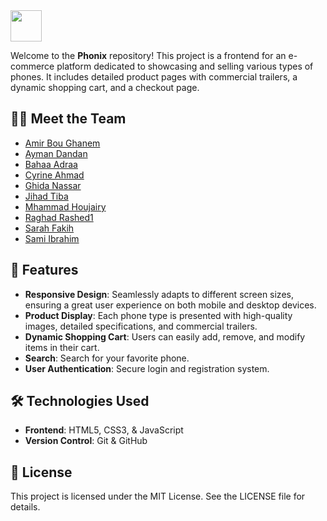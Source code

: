 <img src="https://github.com/amirbg2004/phonix/raw/main/favicon.ico" width="50" height="50"> 

Welcome to the **Phonix** repository! This project is a frontend for an e-commerce platform dedicated to showcasing and selling various types of phones. It includes detailed product pages with commercial trailers, a dynamic shopping cart, and a checkout page.

## 🤝🏻 Meet the Team

- [Amir Bou Ghanem](https://github.com/amirbg2004)
- [Ayman Dandan](https://github.com/aymandandan)
- [Bahaa Adraa](https://github.com/bahaa-adraa)
- [Cyrine Ahmad](https://github.com/cyrineAhmad)
- [Ghida Nassar](https://github.com/ghida-nassar)
- [Jihad Tiba](https://github.com/jihadtiba5)
- [Mhammad Houjairy](https://github.com/mhmdhouj)
- [Raghad Rashed1](https://github.com/RaghadRashed1)
- [Sarah Fakih](https://github.com/Sarahfakiih)
- [Sami Ibrahim](https://github.com/member)


## 🚀 Features

- **Responsive Design**: Seamlessly adapts to different screen sizes, ensuring a great user experience on both mobile and desktop devices.
- **Product Display**: Each phone type is presented with high-quality images, detailed specifications, and commercial trailers.
- **Dynamic Shopping Cart**: Users can easily add, remove, and modify items in their cart.
- **Search**: Search for your favorite phone.
- **User Authentication**: Secure login and registration system.

## 🛠️ Technologies Used

- **Frontend**: HTML5, CSS3, & JavaScript
- **Version Control**: Git & GitHub

## 📝 License
This project is licensed under the MIT License. See the LICENSE file for details.


